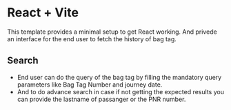 # React + Vite

This template provides a minimal setup to get React working.
And privede an interface for the end user to fetch the history of bag tag. 


## Search

 - End user can do the query of the bag tag by filling the mandatory query parameters like Bag Tag Number and journey date.
 - And to do advance search in case if not getting the expected results you can provide the lastname of passanger or the PNR number.


